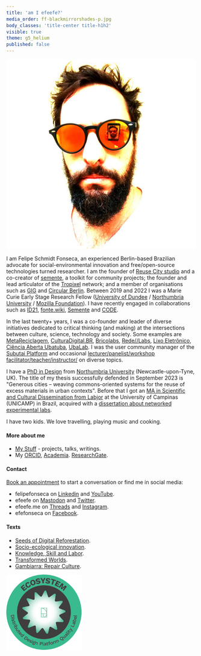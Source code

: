 ```yaml
---
title: 'am I efeefe?'
media_order: ff-blackmirrorshades-p.jpg
body_classes: 'title-center title-h1h2'
visible: true
theme: g5_helium
published: false
---
```


![](ff-blackmirrorshades-p.jpg?resize=220&classes=float-right)

I am Felipe Schmidt Fonseca, an experienced Berlin-based Brazilian advocate for social-environmental innovation and free/open-source technologies turned researcher. I am the founder of [Reuse City studio](https://reuse.city) and a co-creator of [semente](https://semente-de.github.io/), a toolkit for community projects; the founder and lead articulator of the [Tropixel](https://tropixel.org) network; and a member of organisations such as [GIG](https://globalinnovationgathering.org/) and [Circular Berlin](https://circular.berlin/). Between 2019 and 2022 I was a Marie Curie Early Stage Research Fellow ([University of Dundee](https://dundee.ac.uk/) / [Northumbria University](https://northumbria.ac.uk) / [Mozilla Foundation](https://foundation.mozilla.org/)). I have recently engaged in collaborations such as [ID21](../stuff/id21-briefing), [fonte.wiki](https://fonte.wiki), [Semente](https://fonte.wiki/semente_en) and [CODE](../stuff/exactitude-maps).

In the last twenty+ years, I was a co-founder and leader of diverse initiatives dedicated to critical thinking (and making) at the intersections between culture, science, technology and society. Some examples are [MetaReciclagem](https://metareciclagem.github.io/), [CulturaDigital.BR](https://web.archive.org/web/20200428202319/http://culturadigital.br/), [Bricolabs](https://wiki.p2pfoundation.net/Bricolabs), [Rede//Labs](../stuff/redelabs), [Lixo Eletrônico](https://web.archive.org/web/20130318073725/http://lixoeletronico.org:80/), [Ciência Aberta Ubatuba](https://cienciaabertaubatuba.github.io/), [UbaLab](https://ubalab.github.io/). I was the user community manager of the [Subutai Platform](https://subutai.io) and occasional [lecturer/panelist/workshop facilitator/teacher/instructor/](../stuff/lectures-talks-presentations) on diverse topics.

I have a [PhD in Design](../opendott) from [Northumbria University](https://northumbria.ac.uk) (Newcastle-upon-Tyne, UK). The title of my thesis successfully defended in September 2023 is "Generous cities – weaving commons-oriented systems for the reuse of excess materials in urban contexts". Before that I got an [MA in Scientific and Cultural Dissemination from Labjor](http://www.labjor.unicamp.br/) at the University of Campinas (UNICAMP) in Brazil, acquired with a [dissertation about networked experimental labs](https://redelabs-org.github.io/livro/redelabs-laborat%C3%B3rios-experimentais-em-rede-2014).

I have two kids. We love travelling, playing music and cooking.

#### More about me

- [My Stuff](../stuff) - projects, talks, writings.
- My [ORCID](https://orcid.org/0000-0002-4764-7069), [Academia](https://northumbria.academia.edu/FelipeFonseca). [ResearchGate](https://www.researchgate.net/profile/Felipe-Schmidt-Fonseca).

#### Contact

[Book an appointment](https://zcal.co/i/TtAvqmhK) to start a conversation or find me in social media:

- felipefonseca on [Linkedin](https://www.linkedin.com/in/felipefonseca) and [YouTube](https://www.youtube.com/felipefonseca).
- efeefe on [Mastodon](https://social.coop/@efeefe) and [Twitter](https://twitter.com/efeefe).
- efeefe.me on [Threads](https://www.threads.net/@efeefe.me) and [Instagram](https://www.instagram.com/efeefe.me/).
- efefonseca on [Facebook](https://www.facebook.com/efefonseca).

#### Texts

- [Seeds of Digital Reforestation](../stuff/seeds-digital-reforestation).
- [Socio-ecological innovation](https://magazine.vunela.com/socio-ecological-innovation-dc1999d556a5).
- [Knowledge, Skill and Labor](../stuff/knowledge-skill-labor ).
- [Transformed Worlds](../stuff/transformed-worlds ).
- [Gambiarra: Repair Culture](../stuff/gambiarra-repair-culture).

[![Distributed Design - Open Badge](badge-dd.png)](https://openbadgefactory.com/v1/assertion/a9c50b377ca4acb460e9d0b79a5d6a31f14ca754)
